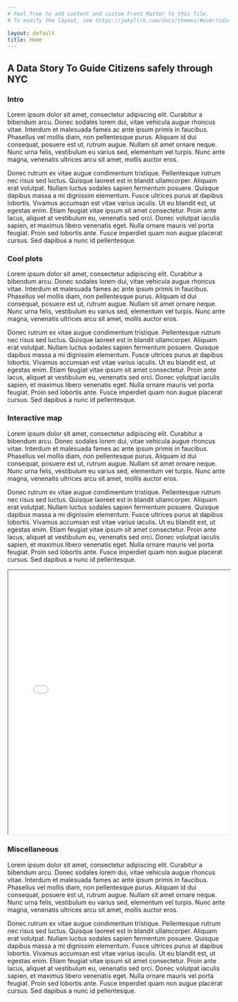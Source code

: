 ```yaml
---
# Feel free to add content and custom Front Matter to this file.
# To modify the layout, see https://jekyllrb.com/docs/themes/#overriding-theme-defaults

layout: default
title: Home
--- 
```


## A Data Story To Guide Citizens safely through NYC



### Intro
Lorem ipsum dolor sit amet, consectetur adipiscing elit. Curabitur a bibendum arcu. Donec sodales lorem dui, vitae vehicula augue rhoncus vitae. Interdum et malesuada fames ac ante ipsum primis in faucibus. Phasellus vel mollis diam, non pellentesque purus. Aliquam id dui consequat, posuere est ut, rutrum augue. Nullam sit amet ornare neque. Nunc urna felis, vestibulum eu varius sed, elementum vel turpis. Nunc ante magna, venenatis ultrices arcu sit amet, mollis auctor eros.

Donec rutrum ex vitae augue condimentum tristique. Pellentesque rutrum nec risus sed luctus. Quisque laoreet est in blandit ullamcorper. Aliquam erat volutpat. Nullam luctus sodales sapien fermentum posuere. Quisque dapibus massa a mi dignissim elementum. Fusce ultrices purus at dapibus lobortis. Vivamus accumsan est vitae varius iaculis. Ut eu blandit est, ut egestas enim. Etiam feugiat vitae ipsum sit amet consectetur. Proin ante lacus, aliquet at vestibulum eu, venenatis sed orci. Donec volutpat iaculis sapien, et maximus libero venenatis eget. Nulla ornare mauris vel porta feugiat. Proin sed lobortis ante. Fusce imperdiet quam non augue placerat cursus. Sed dapibus a nunc id pellentesque.



### Cool plots
Lorem ipsum dolor sit amet, consectetur adipiscing elit. Curabitur a bibendum arcu. Donec sodales lorem dui, vitae vehicula augue rhoncus vitae. Interdum et malesuada fames ac ante ipsum primis in faucibus. Phasellus vel mollis diam, non pellentesque purus. Aliquam id dui consequat, posuere est ut, rutrum augue. Nullam sit amet ornare neque. Nunc urna felis, vestibulum eu varius sed, elementum vel turpis. Nunc ante magna, venenatis ultrices arcu sit amet, mollis auctor eros.

Donec rutrum ex vitae augue condimentum tristique. Pellentesque rutrum nec risus sed luctus. Quisque laoreet est in blandit ullamcorper. Aliquam erat volutpat. Nullam luctus sodales sapien fermentum posuere. Quisque dapibus massa a mi dignissim elementum. Fusce ultrices purus at dapibus lobortis. Vivamus accumsan est vitae varius iaculis. Ut eu blandit est, ut egestas enim. Etiam feugiat vitae ipsum sit amet consectetur. Proin ante lacus, aliquet at vestibulum eu, venenatis sed orci. Donec volutpat iaculis sapien, et maximus libero venenatis eget. Nulla ornare mauris vel porta feugiat. Proin sed lobortis ante. Fusce imperdiet quam non augue placerat cursus. Sed dapibus a nunc id pellentesque.



### Interactive map
Lorem ipsum dolor sit amet, consectetur adipiscing elit. Curabitur a bibendum arcu. Donec sodales lorem dui, vitae vehicula augue rhoncus vitae. Interdum et malesuada fames ac ante ipsum primis in faucibus. Phasellus vel mollis diam, non pellentesque purus. Aliquam id dui consequat, posuere est ut, rutrum augue. Nullam sit amet ornare neque. Nunc urna felis, vestibulum eu varius sed, elementum vel turpis. Nunc ante magna, venenatis ultrices arcu sit amet, mollis auctor eros.

Donec rutrum ex vitae augue condimentum tristique. Pellentesque rutrum nec risus sed luctus. Quisque laoreet est in blandit ullamcorper. Aliquam erat volutpat. Nullam luctus sodales sapien fermentum posuere. Quisque dapibus massa a mi dignissim elementum. Fusce ultrices purus at dapibus lobortis. Vivamus accumsan est vitae varius iaculis. Ut eu blandit est, ut egestas enim. Etiam feugiat vitae ipsum sit amet consectetur. Proin ante lacus, aliquet at vestibulum eu, venenatis sed orci. Donec volutpat iaculis sapien, et maximus libero venenatis eget. Nulla ornare mauris vel porta feugiat. Proin sed lobortis ante. Fusce imperdiet quam non augue placerat cursus. Sed dapibus a nunc id pellentesque.

<iframe src="heatmap.html" width="100%" height="600px"></iframe>

### Miscellaneous
Lorem ipsum dolor sit amet, consectetur adipiscing elit. Curabitur a bibendum arcu. Donec sodales lorem dui, vitae vehicula augue rhoncus vitae. Interdum et malesuada fames ac ante ipsum primis in faucibus. Phasellus vel mollis diam, non pellentesque purus. Aliquam id dui consequat, posuere est ut, rutrum augue. Nullam sit amet ornare neque. Nunc urna felis, vestibulum eu varius sed, elementum vel turpis. Nunc ante magna, venenatis ultrices arcu sit amet, mollis auctor eros.

Donec rutrum ex vitae augue condimentum tristique. Pellentesque rutrum nec risus sed luctus. Quisque laoreet est in blandit ullamcorper. Aliquam erat volutpat. Nullam luctus sodales sapien fermentum posuere. Quisque dapibus massa a mi dignissim elementum. Fusce ultrices purus at dapibus lobortis. Vivamus accumsan est vitae varius iaculis. Ut eu blandit est, ut egestas enim. Etiam feugiat vitae ipsum sit amet consectetur. Proin ante lacus, aliquet at vestibulum eu, venenatis sed orci. Donec volutpat iaculis sapien, et maximus libero venenatis eget. Nulla ornare mauris vel porta feugiat. Proin sed lobortis ante. Fusce imperdiet quam non augue placerat cursus. Sed dapibus a nunc id pellentesque.